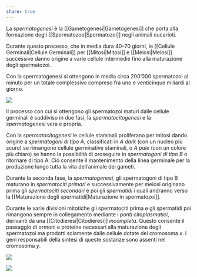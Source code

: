 ```yaml
---
share: true
---
```

La *spermatogenesi* è la [[Gametogenesi|Gametogenesi]] che porta alla formazione degli [[Spermatozoo|Spermatozoi]] negli animali eucarioti.

Durante questo processo, che in media dura 40–70 giorni, le [[Cellule Germinali|Cellule Germinali]] per [[Mitosi|Mitosi]] e [[Meiosi|Meiosi]] successive danno origine a varie cellule intermedie fino alla maturazione degli spermatozoi.

Con la spermatogenesi si ottengono in media circa 200’000 spermatozoi al minuto per un totale complessivo compreso fra uno e venticinque miliardi al giorno.

![](8547a12c6871969226fcd7df14414703_MD5%201.png)

Il processo con cui si ottengono gli spermatozoi maturi dalle cellule germinali è suddiviso in due fasi, la *spermatocitogenesi* e la *spermatogenesi* vera e propria.

Con la *spermatocitogenesi* le cellule staminali proliferano per mitosi dando origine a *spermatogoni di tipo A*, classificati in *A dark* (con un nucleo più scuro) se rimangono cellule germinative staminali, o *A pale* (con un colore più chiaro) se hanno la possibilità di proseguire in *spermatogoni di tipo B* o ritornare di tipo A.
Ciò consente il mantenimento della linea germinale per la produzione lungo tutta la vita dell’animale dei gameti.

Durante la seconda fase, la *spermatogenesi*, gli spermatogoni di tipo B maturano in *spermatociti primari* e successivamente per meiosi originano prima gli *spermatociti secondari* e poi gli *spermatidi* i quali andranno verso la [[Maturazione degli spermatidi|Maturazione in spermatozoi]].

Durante le varie divisioni mitotiche gli spermatociti prima e gli spermatidi poi rimangono sempre in collegamento mediante i *ponti citoplasmatici*, derivanti da una [[Citodieresi|Citodieresi]] *incompleta*.
Questo consente il passaggio di ormoni e proteine necessari alla maturazione degli spermatozoi ma prodotti solamente dalle cellule dotate del cromosoma $x$.
I geni responsabili della sintesi di queste sostanze sono assenti nel cromosoma $y$.

![](913475acab26ac6812f779c45632e20c_MD5%201.png)

![](d4f00abef3738591b3f9a667d0779bd7_MD5%201.png)
